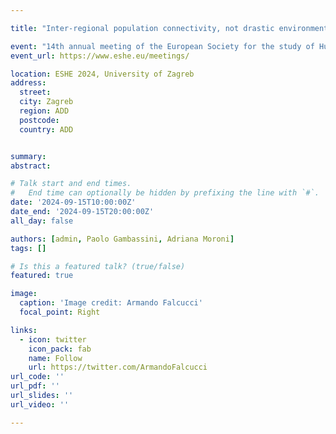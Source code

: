 ```yaml
---

title: "Inter-regional population connectivity, not drastic environmental shifts, explains the development of the Aurignacian in southern Italy"

event: "14th annual meeting of the European Society for the study of Human Evolution"
event_url: https://www.eshe.eu/meetings/

location: ESHE 2024, University of Zagreb
address:
  street:
  city: Zagreb
  region: ADD
  postcode:
  country: ADD


summary:
abstract:

# Talk start and end times.
#   End time can optionally be hidden by prefixing the line with `#`.
date: '2024-09-15T10:00:00Z'
date_end: '2024-09-15T20:00:00Z'
all_day: false

authors: [admin, Paolo Gambassini, Adriana Moroni]
tags: []

# Is this a featured talk? (true/false)
featured: true

image:
  caption: 'Image credit: Armando Falcucci'
  focal_point: Right

links:
  - icon: twitter
    icon_pack: fab
    name: Follow
    url: https://twitter.com/ArmandoFalcucci
url_code: ''
url_pdf: ''
url_slides: ''
url_video: ''

---
```

